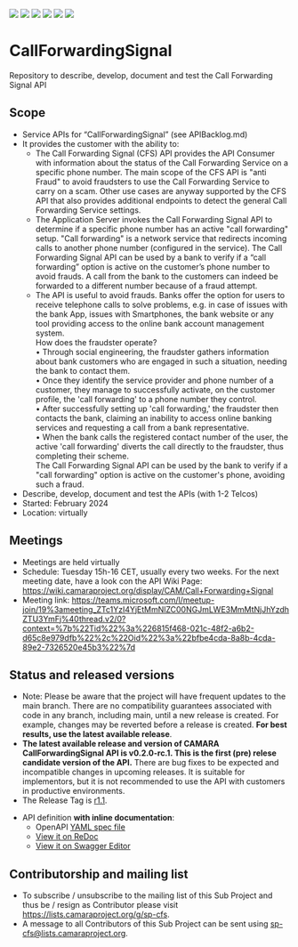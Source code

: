 <a href="https://github.com/camaraproject/CallForwardingSignal/commits/" title="Last Commit"><img src="https://img.shields.io/github/last-commit/camaraproject/CallForwardingSignal?style=plastic"></a>
<a href="https://github.com/camaraproject/CallForwardingSignal/issues" title="Open Issues"><img src="https://img.shields.io/github/issues/camaraproject/CallForwardingSignal?style=plastic"></a>
<a href="https://github.com/camaraproject/CallForwardingSignal/pulls" title="Open Pull Requests"><img src="https://img.shields.io/github/issues-pr/camaraproject/CallForwardingSignal?style=plastic"></a>
<a href="https://github.com/camaraproject/CallForwardingSignal/graphs/contributors" title="Contributors"><img src="https://img.shields.io/github/contributors/camaraproject/CallForwardingSignal?style=plastic"></a>
<a href="https://github.com/camaraproject/CallForwardingSignal" title="Repo Size"><img src="https://img.shields.io/github/repo-size/camaraproject/CallForwardingSignal?style=plastic"></a>
<a href="https://github.com/camaraproject/CallForwardingSignal/blob/main/LICENSE" title="License"><img src="https://img.shields.io/badge/License-Apache%202.0-green.svg?style=plastic"></a>

# CallForwardingSignal
Repository to describe, develop, document and test the Call Forwarding Signal API

## Scope
* Service APIs for “CallForwardingSignal” (see APIBacklog.md)  
* It provides the customer with the ability to:  
  * The Call Forwarding Signal (CFS) API provides the API Consumer with information about the status of the Call Forwarding Service on a specific phone number. The main scope of the CFS API is "anti Fraud" to avoid fraudsters to use the Call Forwarding Service to carry on a scam. Other use cases are anyway supported by the CFS API that also provides additional endpoints to detect the general Call Forwarding Service settings.
  * The Application Server invokes the Call Forwarding Signal API to determine if a specific phone number has an active "call forwarding" setup. "Call forwarding" is a network service that redirects incoming calls to another phone number (configured in the service). The Call Forwarding Signal API can be used by a bank to verify if a “call forwarding” option is active on the customer’s phone number to avoid frauds. A call from the bank to the customers can indeed be forwarded to a different number because of a fraud attempt.
  * The API is useful to avoid frauds. Banks offer the option for users to receive telephone calls to solve problems, e.g. in case of issues with the bank App, issues with Smartphones, the bank website or any tool providing access to the online bank account management system.<br>How does the fraudster operate?<br>• Through social engineering, the fraudster gathers information about bank customers who are engaged in such a situation, needing the bank to contact them.<br>• Once they identify the service provider and phone number of a customer, they manage to successfully activate, on the customer profile, the 'call forwarding' to a phone number they control.<br>• After successfully setting up 'call forwarding,' the fraudster then contacts the bank, claiming an inability to access online banking services and requesting a call from a bank representative. <br>• When the bank calls the registered contact number of the user, the active 'call forwarding' diverts the call directly to the fraudster, thus completing their scheme.<br> The Call Forwarding Signal API can be used by the bank to verify if a "call forwarding" option is active on the customer's phone, avoiding such a fraud.
* Describe, develop, document and test the APIs (with 1-2 Telcos)  
* Started: February 2024
* Location: virtually  

## Meetings
* Meetings are held virtually
* Schedule: Tuesday 15h-16 CET, usually every two weeks. For the next meeting date, have a look con the API Wiki Page: https://wiki.camaraproject.org/display/CAM/Call+Forwarding+Signal 
* Meeting link: https://teams.microsoft.com/l/meetup-join/19%3ameeting_ZTc1YzI4YjEtMmNlZC00NGJmLWE3MmMtNjJhYzdhZTU3YmFj%40thread.v2/0?context=%7b%22Tid%22%3a%226815f468-021c-48f2-a6b2-d65c8e979dfb%22%2c%22Oid%22%3a%22bfbe4cda-8a8b-4cda-89e2-7326520e45b3%22%7d 

## Status and released versions

* Note: Please be aware that the project will have frequent updates to the main branch. There are no compatibility guarantees associated with code in any branch, including main, until a new release is created. For example, changes may be reverted before a release is created. **For best results, use the latest available release**.
* **The latest available release and version of CAMARA CallForwardingSignal API is v0.2.0-rc.1. This is the first (pre) relese candidate version of the API.** There are bug fixes to be expected and incompatible changes in upcoming releases. It is suitable for implementors, but it is not recommended to use the API with customers in productive environments.
* The Release Tag is [r1.1](https://github.com/camaraproject/CallForwardingSignal/releases/tag/r1.1).
- API definition **with inline documentation**:
  - OpenAPI [YAML spec file](https://github.com/camaraproject/CallForwardingSignal/blob/r1.1/code/API_definitions/Call_Forwarding_Signal.yaml)
  - [View it on ReDoc](https://redocly.github.io/redoc/?url=https://raw.githubusercontent.com/camaraproject/CallForwardingSignal/r1.1/code/API_definitions/Call_Forwarding_Signal.yaml&nocors)
  - [View it on Swagger Editor](https://editor.swagger.io/?url=https://raw.githubusercontent.com/camaraproject/CallForwardingSignal/r1.1/code/API_definitions/Call_Forwarding_Signal.yaml)
## Contributorship and mailing list
* To subscribe / unsubscribe to the mailing list of this Sub Project and thus be / resign as Contributor please visit <https://lists.camaraproject.org/g/sp-cfs>.
* A message to all Contributors of this Sub Project can be sent using <sp-cfs@lists.camaraproject.org>.
